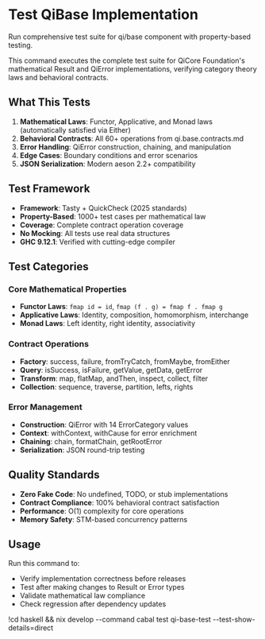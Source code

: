 # Test QiBase Implementation

Run comprehensive test suite for qi/base component with property-based testing.

This command executes the complete test suite for QiCore Foundation's mathematical Result<T> and QiError implementations, verifying category theory laws and behavioral contracts.

## What This Tests

1. **Mathematical Laws**: Functor, Applicative, and Monad laws (automatically satisfied via Either)
2. **Behavioral Contracts**: All 60+ operations from qi.base.contracts.md
3. **Error Handling**: QiError construction, chaining, and manipulation
4. **Edge Cases**: Boundary conditions and error scenarios
5. **JSON Serialization**: Modern aeson 2.2+ compatibility

## Test Framework

- **Framework**: Tasty + QuickCheck (2025 standards)
- **Property-Based**: 1000+ test cases per mathematical law
- **Coverage**: Complete contract operation coverage
- **No Mocking**: All tests use real data structures
- **GHC 9.12.1**: Verified with cutting-edge compiler

## Test Categories

### Core Mathematical Properties
- **Functor Laws**: `fmap id = id`, `fmap (f . g) = fmap f . fmap g`
- **Applicative Laws**: Identity, composition, homomorphism, interchange
- **Monad Laws**: Left identity, right identity, associativity

### Contract Operations
- **Factory**: success, failure, fromTryCatch, fromMaybe, fromEither
- **Query**: isSuccess, isFailure, getValue, getData, getError
- **Transform**: map, flatMap, andThen, inspect, collect, filter
- **Collection**: sequence, traverse, partition, lefts, rights

### Error Management
- **Construction**: QiError with 14 ErrorCategory values
- **Context**: withContext, withCause for error enrichment
- **Chaining**: chain, formatChain, getRootError
- **Serialization**: JSON round-trip testing

## Quality Standards

- **Zero Fake Code**: No undefined, TODO, or stub implementations
- **Contract Compliance**: 100% behavioral contract satisfaction
- **Performance**: O(1) complexity for core operations
- **Memory Safety**: STM-based concurrency patterns

## Usage

Run this command to:
- Verify implementation correctness before releases
- Test after making changes to Result or Error types
- Validate mathematical law compliance
- Check regression after dependency updates

!cd haskell && nix develop --command cabal test qi-base-test --test-show-details=direct